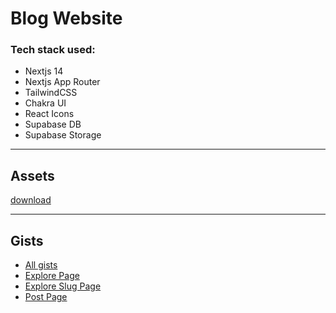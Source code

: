 # Blog Website 

### Tech stack used:
- Nextjs 14
- Nextjs App Router
- TailwindCSS
- Chakra UI
- React Icons
- Supabase DB
- Supabase Storage

***
## Assets
[download](https://drive.google.com/drive/folders/1ngEb50wbqjK10Y9J15cvgFnxi1ff5hfj?usp=sharing)
***
## Gists

- [All gists](https://gist.github.com/greeenboi/083aecdaff1e8ccc353186042851e678)
- [Explore Page](https://gist.github.com/greeenboi/c8c02ba4cc44682c18de63ef3a319a0c)
- [Explore Slug Page](https://gist.github.com/greeenboi/463c32573b4ba87b78f2426430ac2603)
- [Post Page ](https://gist.github.com/greeenboi/6241b3519d4fa1486167d66b9626cc8b)
  
